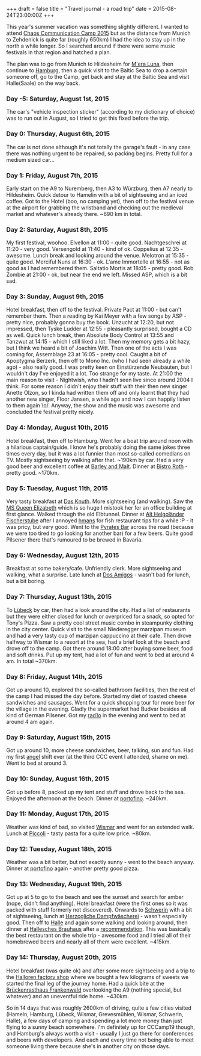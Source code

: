+++
draft = false
title = "Travel journal - a road trip"
date = 2015-08-24T23:00:00Z
+++


This year's summer vacation was something slightly different. I wanted to attend [Chaos Communication Camp 2015](https://events.ccc.de/camp/2015/wiki/Main_Page) but as the distance from Munich to Zehdenick is quite far (roughly 650km) I had the idea to stay up in the north a while longer. So I searched around if there were some music festivals in that region and hatched a plan.

The plan was to go from Munich to Hildesheim for [M'era Luna](http://www.meraluna.de), then continue to [Hamburg](https://en.wikipedia.org/wiki/Hamburg), then a quick visit to the Baltic Sea to drop a certain someone off, go to the Camp, get back and stay at the Baltic Sea and visit Halle(Saale) on the way back.

### Day -5: Saturday, August 1st, 2015
The car's "vehicle inspection sticker" (according to my dictionary of choice) was to run out in August, so I tried to get this fixed before the trip.

### Day 0: Thursday, August 6th, 2015
The car is not done although it's not totally the garage's fault - in any case there was nothing urgent to be repaired, so packing begins. Pretty full for a medium sized car...

### Day 1: Friday, August 7th, 2015
Early start on the A9 to Nuremberg, then A3 to Würzburg, then A7 nearly to Hildesheim. Quick detour to Hamelin with a bit of sightseeing and an iced coffee. Got to the Hotel (boo, no camping yet), then off to the festival venue at the airport for grabbing the wristband and checking out the medieval market and whatever's already there. ~690 km in total.

### Day 2: Saturday, August 8th, 2015
My first festival, woohoo. Elvellon at 11:00 - quite good. Nachtgeschrei at 11:20 - very good. Versengold at 11:40 - kind of ok. Coppelius at 12:35 - awesome. Lunch break and looking around the venue. Melotron at 15:35 - quite good. Merciful Nuns at 16:30 - ok. L'ame Immortelle at 16:55 - not as good as I had remembered them. Saltatio Mortis at 18:05 - pretty good. Rob Zombie at 21:00 - ok, but near the end we left. Missed ASP, which is a bit sad.

### Day 3: Sunday, August 9th, 2015
Hotel breakfast, then off to the festival. Private Pact at 11:00 - but can't remember them. Then a reading by Kai Meyer with a few songs by ASP - pretty nice, probably gonna buy the book. Unzucht at 12:20, but not impressed, then Tyske Ludder at 12:55 - pleasantly surprised, bought a CD as well. Quick lunch break, then Absolute Body Control at 13:55 and Tanzwut at 14:15 - which I still liked a lot. Then my memory gets a bit hazy, but I think we heard a bit of Joachim Witt. Then one of the acts I was coming for, Assemblage 23 at 16:05 - pretty cool. Caught a bit of Apoptygma Berzerk, then off to Mono Inc. (who I had seen already a while ago) - also really good. I was pretty keen on Einstürzende Neubauten, but I wouldn't day I've enjoyed it a lot. Too strange for my taste. At 21:00 the main reason to visit - Nightwish, who I hadn't seen live since around 2004 I think. For some reason I didn't enjoy their stuff with their then new singer Anette Olzon, so I kinda had written them off and only learnt that they had another new singer, Floor Jansen, a while ago and now I can happily listen to them again \o/. Anyway, the show and the music was awesome and concluded the festival pretty nicely.

### Day 4: Monday, August 10th, 2015
Hotel breakfast, then off to Hamburg. Went for a boat trip around noon with a hilarious captain/guide. I know he's probably doing the same jokes three times every day, but it was a lot funnier than most so-called comedians on TV. Mostly sightseeing by walking after that. ~190km by car. Had a very good beer and excellent coffee at [Barley and Malt](http://www.barleyandmalt.com/). Dinner at [Bistro Roth](http://www.bistro-roth.de/Bistro_Roth_-_Hamburg_Ottensen/Willkommen.html) - pretty good.  ~170km.

### Day 5: Tuesday, August 11th, 2015
Very tasty breakfast at [Das Knuth](http://www.dasknuth.com/). More sightseeing (and walking). Saw the [MS Queen Elizabeth](https://en.wikipedia.org/wiki/MS_Queen_Elizabeth) which is so huge I mistook her for an office building at first glance. Walked through the old Elbtunnel. Dinner at [Alt Helgoländer Fischerstube](http://www.althelgolaenderfischerstube.de/) after I annoyed [hmans](http://hmans.io) for fish restaurant tips for a while :P - it was pricy, but very good. Went to the [Pyrates Bar](https://www.facebook.com/pages/Pyrates-Bar/372886952767336) across the road (because we were too tired to go looking for another bar) for a few beers. Quite good Pilsener there that's rumoured to be brewed in Bavaria.

### Day 6: Wednesday, August 12th, 2015
Breakfast at some bakery/cafe. Unfriendly clerk. More sightseeing and walking, what a surprise. Late lunch at [Dos Amigos](http://www.dos-amigos.info/) - wasn't bad for lunch, but a bit boring.

### Day 7: Thursday, August 13th, 2015
To [Lübeck](https://en.wikipedia.org/wiki/L%C3%BCbeck) by car, then had a look around the city. Had a list of restaurants but they were either closed for lunch or overpriced for a snack, so opted for Tony's Pizza. Saw a pretty cool street music combo in steampunky clothing in the city center. Quick visit to the small Niederegger marzipan museum and had a very tasty cup of marzipan cappuccino at their cafe. Then drove halfway to Wismar to a resort at the sea, had a brief look at the beach and drove off to the camp. Got there around 18:00 after buying some beer, food and soft drinks. Put up my tent, had a lot of fun and went to bed at around 4 am. In total ~370km.

### Day 8: Friday, August 14th, 2015
Got up around 10, explored the so-called bathroom facilities, then the rest of the camp I had missed the day before. Started my diet of toasted cheese sandwiches and sausages. Went for a quick shopping tour for more beer for the village in the evening. Gladly the supermarket had Budvar besides all kind of German Pilsener. Got my [rad1o](https://rad1o.badge.events.ccc.de/) in the evening and went to bed at around 4 am again.

### Day 9: Saturday, August 15th, 2015
Got up around 10, more cheese sandwiches, beer, talking, sun and fun. Had my first [angel](https://engelsystem.de/) shift ever (at the third CCC event I attended, shame on me). Went to bed at around 3.

### Day 10: Sunday, August 16th, 2015
Got up before 8, packed up my tent and stuff and drove back to the sea. Enjoyed the afternoon at the beach. Dinner at [portofino](http://www.auszeit-boltenhagen.de/restaurant.html). ~240km.

### Day 11: Monday, August 17th, 2015
Weather was kind of bad, so visited [Wismar](https://en.wikipedia.org/wiki/Wismar) and went for an extended walk. Lunch at [Piccoli](http://www.piccoli.co/) - tasty pasta for a quite low price. ~80km.

### Day 12: Tuesday, August 18th, 2015
Weather was a bit better, but not exactly sunny - went to the beach anyway. Dinner at [portofino](http://www.auszeit-boltenhagen.de/restaurant.html) again - another pretty good pizza.

### Day 13: Wednesday, August 19th, 2015
Got up at 5 to go to the beach and see the sunset and search for amber (nope, didn't find anything). Hotel breakfast (were the first ones so it was packed with stuff formerly not discovered). Onwards to [Schwerin](https://en.wikipedia.org/wiki/Schwerin) with a bit of sightseeing, lunch at [Herzogliche Dampfwäscherei](http://www.herzogliche-dampfwaescherei.de/) - wasn't especially good. Then off to [Halle](https://en.wikipedia.org/wiki/Halle_%28Saale%29) and again some walking and looking around, then dinner at [Hallesches Brauhaus](http://www.halleschesbrauhaus.de/) after a [recommendation](https://twitter.com/lighttpdkug). This was basically the best restaurant on the whole trip - awesome food and I tried all of their homebrewed beers and nearly all of them were excellent. ~415km.

### Day 14: Thursday, August 20th, 2015
Hotel breakfast (was quite ok) and after some more sightseeing and a trip to the [Halloren factory shop](http://www.halloren.de/) where we bought a few kilograms of sweets we started the final leg of the journey home. Had a quick bite at the [Brückenrasthaus Frankenwald](http://www.brueckenrasthaus.de/) overlooking the A9 (nothing special, but whatever) and an uneventful ride home. ~430km.


So in 14 days that was roughly 2600km of driving, quite a few cities visited (Hameln, Hamburg, Lübeck, Wismar, Grevesmühlen, Wismar, Schwerin, Halle), a few days of camping and spending a lot more money than just flying to a sunny beach somewhere. I'm definitely up for CCCamp19 though, and Hamburg's always worth a visit - usually I just go there for conferences and beers with developers. And each and every time not being able to meet someone living there because she's in another city on those days.
